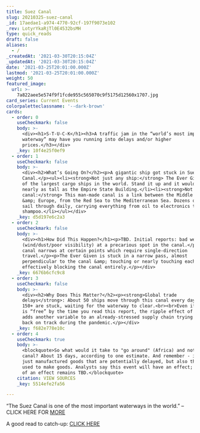 ```yaml
---
title: Suez Canal
slug: 20210325-suez-canal
_id: 17aedae1-a974-4770-92cf-197f9073e102
_rev: LotyrYkaRjTl0E4532bsMH
type: quick_reads
draft: false
aliases:
  - /
_createdAt: '2021-03-30T20:15:04Z'
_updatedAt: '2021-03-30T20:15:04Z'
date: '2021-03-25T20:01:00.000Z'
lastmod: '2021-03-25T20:01:00.000Z'
weight: 50
featured_image:
  url: >-
    7a822aee5e574f9f1fcde955c565070c9f5175d12560x1707.jpg
card_series: Current Events
colorpaletteclassname: '--dark-brown'
cards:
  - order: 0
    useCheckmark: false
    body: >-
      <div><h1>S-T-U-C-K</h1><h3>A traffic jam in the “world’s most important
      waterway” may have you running into delays and/or higher
      prices.</h3></div>
    _key: 10f4e25f0ef9
  - order: 1
    useCheckmark: false
    body: >-
      <div><h2>What’s Going On?</h2><p>A gigantic ship got stuck in Suez
      Canal.</p><ul><li><strong>Not just any ship:</strong> The Ever Given, one
      of the largest cargo ships in the world. Stand it up and it would be
      nearly as tall as the Empire State Building.</li><li><strong>Not just any
      canal:</strong> This man-made canal is a link between the Middle East
      &amp; Europe, from the Red Sea to the Mediterranean Sea. Dozens of ships
      sail through daily, carrying everything from oil to electronics to
      shampoo.</li></ul></div>
    _key: d5d197e6c2a3
  - order: 2
    useCheckmark: false
    body: >-
      <div><h1>How Did This Happen?</h1><p>TBD. Initial reports: bad weather
      (wind/dust/poor visibility) at a precarious spot in the canal.</p><p>The
      canal narrows at certain points which require single-direction
      travel.</p><p>The Ever Given is stuck in a narrow pass, almost
      perpendicular to the canal &amp; touching or nearly touching each bank –
      effectively blocking the canal entirely.</p></div>
    _key: 6676b6cfc9c8
  - order: 3
    useCheckmark: false
    body: >-
      <div><h2>Why Does This Matter?</h2><p><strong>Global trade
      delays</strong>: About 50 ships move through this canal every day. Now
      150+ are stuck, waiting for the waterway to clear.<br><br>Even if the ship
      is “free” by the time you read this report, the ripple effect of delays
      adds another variable to an already-stressed supply chain trying to get
      back on track during the pandemic.</p></div>
    _key: f682e778e10c
  - order: 4
    useCheckmark: true
    body: >-
      <blockquote>So what would it take to "go around" (Africa) and not use the
      canal? About 15 days, according to one estimate. And remember - it's not
      just manufactured goods that are potentially delayed, but also the parts
      used to make goods. Analysts say this event will have an effect; how BIG
      of an effect remains TBD.</blockquote>
    citation: VIEW SOURCES
    _key: 5514efe2fa56

---
```

“The Suez Canal is one of the most important waterways in the world.” – CLICK HERE FOR [MORE](https://www.suezcanal.gov.eg/English/About/SuezCanal/Pages/AboutSuezCanal.aspx)

A good read to catch-up: [CLICK HERE](https://www.cnn.com/2021/03/24/middleeast/suez-canal-container-ship-intl-hnk/index.html)